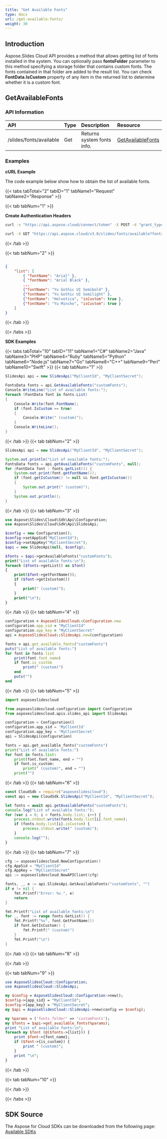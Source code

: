 ```yaml
---
title: "Get Available Fonts"
type: docs
url: /get-available-fonts/
weight: 30
---
```

## **Introduction**
Aspose.Slides Cloud API provides a method that allows getting list of fonts installed in the system. You can optionally pass **fontsFolder** parameter to this method specifying a storage folder that contains custom fonts. The fonts contained in that folder are added to the result list. You can check **FontData.IsCustom** property of any item in the returned list to determine whether it is a custom font.

## **GetAvailableFonts**
### **API Information**
|**API**|**Type**|**Description**|**Resource**|
| :- | :- | :- | :- |
/slides/fonts/available|Get|Returns system fonts info.|[GetAvailableFonts](https://apireference.aspose.cloud/slides/#/Fonts/GetAvailableFonts)|

### **Examples**

**cURL Example**

The code example below show how to obtain the list of available fonts.

{{< tabs tabTotal="2" tabID="1" tabName1="Request" tabName2="Response" >}}

{{< tab tabNum="1" >}}

**Create Authentication Headers**
```sh
curl -v "https://api.aspose.cloud/connect/token" -X POST -d "grant_type=client_credentials&client_id=XXXX&client_secret=XXXX-XX" -H "Content-Type: application/x-www-form-urlencoded" -H "Accept: application/json"
```

```sh
curl -X GET "https://api.aspose.cloud/v3.0/slides/fonts/available?fontsFolder=customFonts" -H "Authorization: Bearer [Access Token]"
```

{{< /tab >}}

{{< tab tabNum="2" >}}

```json

{
    "list": [
        { "fontName": "Arial" },
        { "fontName": "Arial Black" },
        ...
        {"fontName": "Yu Gothic UI Semibold" },
        {"fontName": "Yu Gothic UI Semilight" },
        {"fontName": "Helvetica", "isCustom": true },
        {"fontName": "Yu Mincho", "isCustom": true }
    ]
}
```
{{< /tab >}}

{{< /tabs >}}


**SDK Examples**

{{< tabs tabTotal="10" tabID="11" tabName1="C#" tabName2="Java" tabName3="PHP" tabName4="Ruby" tabName5="Python" tabName6="Node.js" tabName7="Go" tabName8="C++" tabName9="Perl" tabName10="Swift" >}}
{{< tab tabNum="1" >}}

```csharp
SlidesApi api = new SlidesApi("MyClientId", "MyClientSecret");

FontsData fonts = api.GetAvailableFonts("customFonts");
Console.WriteLine("List of available fonts:");
foreach (FontData font in fonts.List)
{
    Console.Write(font.FontName);
    if (font.IsCustom == true)
    {
        Console.Write(" (custom)");
    }
    Console.WriteLine();
}
```

{{< /tab >}}
{{< tab tabNum="2" >}}

```java
SlidesApi api = new SlidesApi("MyClientId", "MyClientSecret");

System.out.println("List of available fonts:");
FontsData fonts = api.getAvailableFonts("customFonts", null);
for (FontData font : fonts.getList()) {
    System.out.print(font.getFontName());
    if (font.getIsCustom() != null && font.getIsCustom())
    {
        System.out.print(" (custom)");
    }
    System.out.println();
}
```

{{< /tab >}}
{{< tab tabNum="3" >}}

```php
use Aspose\Slides\Cloud\Sdk\Api\Configuration;
use Aspose\Slides\Cloud\Sdk\Api\SlidesApi;

$config = new Configuration();
$config->setAppSid("MyClientId");
$config->setAppKey("MyClientSecret");
$api = new SlidesApi(null, $config);

$fonts = $api->getAvailableFonts("customFonts");
print("List of available fonts:\n");
foreach ($fonts->getList() as $font)
{
    print($font->getFontName());
    if ($font->getIsCustom())
    {
        print(" (custom)");
    }
    print("\n");
}
```

{{< /tab >}}
{{< tab tabNum="4" >}}

```ruby
configuration = AsposeSlidesCloud::Configuration.new
configuration.app_sid = "MyClientId"
configuration.app_key = "MyClientSecret"
api = AsposeSlidesCloud::SlidesApi.new(configuration)

fonts = api.get_available_fonts("customFonts")
puts("List of available fonts:")
for font in fonts.list
    print(font.font_name)
    if font.is_custom
        print(" (custom)")
    end
    puts("")
end
```

{{< /tab >}}
{{< tab tabNum="5" >}}

```python
import asposeslidescloud

from asposeslidescloud.configuration import Configuration
from asposeslidescloud.apis.slides_api import SlidesApi

configuration = Configuration()
configuration.app_sid = 'MyClientId'
configuration.app_key = 'MyClientSecret'
api = SlidesApi(configuration)

fonts = api.get_available_fonts("customFonts")
print("List of available fonts:")
for font in fonts.list:
    print(font.font_name, end = "")
    if font.is_custom:
        print(" (custom)", end = "")
    print("")
```

{{< /tab >}}
{{< tab tabNum="6" >}}

```javascript
const CloudSdk = require("asposeslidescloud");
const api = new CloudSdk.SlidesApi("MyClientId", "MyClientSecret");

let fonts = await api.getAvailableFonts("customFonts");
console.log("List of available fonts:");
for (var i = 0; i < fonts.body.list; i++) {
    process.stdout.write(fonts.body.list[i].font_name);
    if (fonts.body.list[i].isCustom) {
        process.stdout.write(" (custom)");
    }
    console.log("");
}        
```
{{< /tab >}}
{{< tab tabNum="7" >}}

```go
cfg := asposeslidescloud.NewConfiguration()
cfg.AppSid = "MyClientId"
cfg.AppKey = "MyClientSecret"
api := asposeslidescloud.NewAPIClient(cfg)

fonts, _, e := api.SlidesApi.GetAvailableFonts("customFonts", "")
if e != nil {
    fmt.Printf("Error: %v.", e)
    return
}

fmt.Printf("List of available fonts:\n")
for _, font := range fonts.GetList() {
    fmt.Printf("%v", font.GetFontName())
    if font.GetIsCustom() {
        fmt.Printf(" (custom)")
    }
    fmt.Printf("\n")
}
```

{{< /tab >}}
{{< tab tabNum="8" >}}

{{< /tab >}}

{{< tab tabNum="9" >}}

```perl
use AsposeSlidesCloud::Configuration;
use AsposeSlidesCloud::SlidesApi;

my $config = AsposeSlidesCloud::Configuration->new();
$config->{app_sid} = "MyClientId";
$config->{app_key} = "MyClientSecret";
my $api = AsposeSlidesCloud::SlidesApi->new(config => $config);

my %params = ('fonts_folder' => 'customFonts');
my $fonts = $api->get_available_fonts(%params);
print "List of available fonts:\n";
foreach my $font (@($fonts->{list})) {
    print $font->{font_name};
    if ($font->{is_custom}) {
        print " (custom)";
    }
    print "\n";
}
```

{{< /tab >}}

{{< tab tabNum="10" >}}

{{< /tab >}}

{{< /tabs >}}

## **SDK Source**

The Aspose for Cloud SDKs can be downloaded from the following page: [Available SDKs](/slides/available-sdks/)